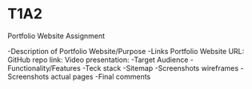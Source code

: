 # T1A2
Portfolio Website Assignment

-Description of Portfolio Website/Purpose
-Links
  Portfolio Website URL:
  GitHub repo link:
  Video presentation:
-Target Audience
-Functionality/Features
-Teck stack
-Sitemap
-Screenshots wireframes
-Screenshots actual pages
-Final comments
  
  
